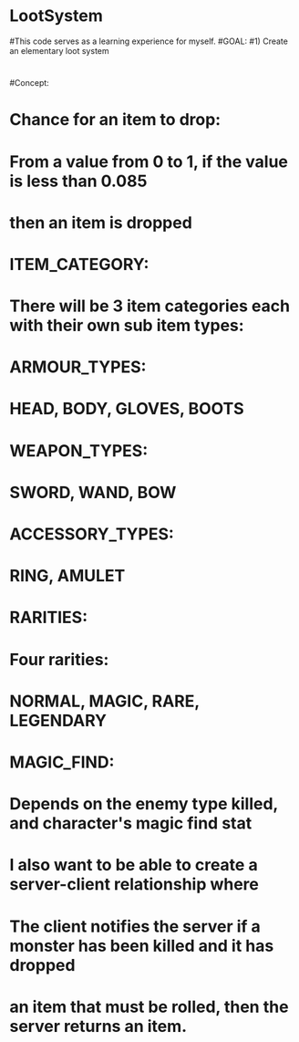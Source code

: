 # LootSystem
#This code serves as a learning experience for myself.
#GOAL:
#1) Create an elementary loot system
#
#Concept:
#    Chance for an item to drop:
#        From a value from 0 to 1, if the value is less than 0.085
#        then an item is dropped
#
#    ITEM_CATEGORY:
#
#        There will be 3 item categories each with their own sub item types:
#            
#            ARMOUR_TYPES:
#                HEAD, BODY, GLOVES, BOOTS
#
#            WEAPON_TYPES:
#                SWORD, WAND, BOW
#
#            ACCESSORY_TYPES:
#                RING, AMULET
#    
#    RARITIES:
#
#        Four rarities:
#            NORMAL, MAGIC, RARE, LEGENDARY
#
#    MAGIC_FIND:
#        Depends on the enemy type killed, and character's magic find stat
#
#    
#    I also want to be able to create a server-client relationship where 
#    The client notifies the server if a monster has been killed and it has dropped
#    an item that must be rolled, then the server returns an item.
#
